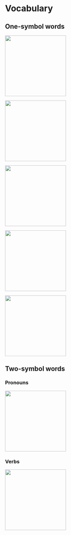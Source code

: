 <!-- 

<img height="200" src=""></img>

-->

# Vocabulary

## One-symbol words

<img height="200" src="https://github.com/TodePond/TodeTode/assets/15892272/90d8d977-9a25-4b05-aace-9df93232ce52"></img>

<img height="200" src="https://github.com/TodePond/TodeTode/assets/15892272/61cd16a1-6a74-4184-bd9d-af5c88ee0c5f"></img>

<img height="200" src="https://github.com/TodePond/TodeTode/assets/15892272/5b0b118a-e78d-4290-afcc-7f6e68459cf3"></img>

<img height="200" src="https://github.com/TodePond/TodeTode/assets/15892272/36359dac-0e8f-4a33-8b1e-39b8d56210ae"></img>

<img height="200" src="https://github.com/TodePond/TodeTode/assets/15892272/158a992a-b165-4841-803e-cd8b4902d115"></img>

## Two-symbol words

### Pronouns

<img height="200" src="https://github.com/TodePond/TodeTode/assets/15892272/e4ac6b49-c213-44f5-a6da-50c86f761225"></img>

### Verbs

<img height="200" src="https://github.com/TodePond/TodeTode/assets/15892272/7a76c88b-6a0d-4199-8245-1642c5c6d87d"></img>

